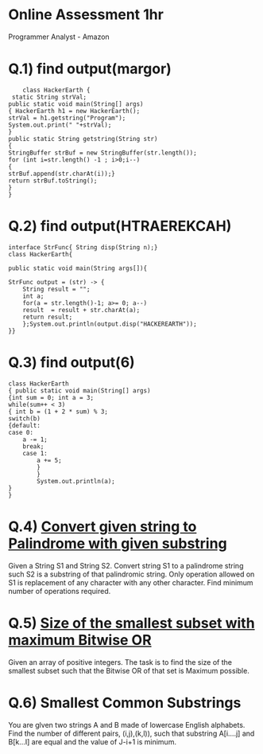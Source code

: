 
# Online Assessment 1hr
Programmer Analyst - Amazon 
# Q.1) find output(margor)
        class HackerEarth {
     static String strVal;
    public static void main(String[] args)
    { HackerEarth h1 = new HackerEarth();
    strVal = h1.getstring("Program");
    System.out.print(" "+strVal);
    }
    public static String getstring(String str)
    {
    StringBuffer strBuf = new StringBuffer(str.length());
    for (int i=str.length() -1 ; i>0;i--)
    {
    strBuf.append(str.charAt(i));}
    return strBuf.toString();
    }
    }
# Q.2)  find output(HTRAEREKCAH)
    interface StrFunc{ String disp(String n);}
    class HackerEarth{

    public static void main(String args[]){

    StrFunc output = (str) -> { 
        String result = ""; 
        int a; 
        for(a = str.length()-1; a>= 0; a--) 
        result  = result + str.charAt(a);
        return result;
        };System.out.println(output.disp("HACKEREARTH"));
    }}
# Q.3) find output(6)
    class HackerEarth 
    { public static void main(String[] args) 
    {int sum = 0; int a = 3;
    while(sum++ < 3) 
    { int b = (1 + 2 * sum) % 3;
    switch(b)
    {default:
    case 0:
        a -= 1;
        break;
        case 1:
            a += 5;
            }
            }
            System.out.println(a);
    }
    }

# Q.4) [Convert given string to Palindrome with given substring](https://stackoverflow.com/questions/54959424/convert-given-string-to-palindrome-with-given-substring)
Given a String S1 and String S2. Convert string S1 to a palindrome string such S2 is a substring of that palindromic string. Only operation allowed on S1 is replacement of any character with any other character. Find minimum number of operations required.
# Q.5) [Size of the smallest subset with maximum Bitwise OR](https://www.geeksforgeeks.org/size-of-the-smallest-subset-with-maximum-bitwise-or/)
Given an array of positive integers. The task is to find the size of the smallest subset such that the Bitwise OR of that set is Maximum possible. 
# Q.6) Smallest Common Substrings 
You are glven two strings A and B made of lowercase English alphabets. Find the number of different pairs, (i,j),(k,l)), such that substring A[i….j] and B[k...I] are equal and the value of J-i+1 is minimum.

